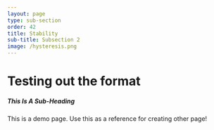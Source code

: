 ```yaml
---
layout: page
type: sub-section
order: 42 
title: Stability
sub-title: Subsection 2
image: /hysteresis.png
---
```


# Testing out the format
##### This Is A Sub-Heading
This is a demo page. Use this as a reference for creating other page!
